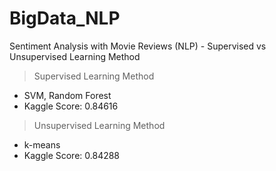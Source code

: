 # BigData_NLP
Sentiment Analysis with Movie Reviews (NLP) - Supervised vs Unsupervised Learning Method

> Supervised Learning Method
- SVM, Random Forest
- Kaggle Score: 0.84616

> Unsupervised Learning Method 
- k-means
- Kaggle Score: 0.84288
